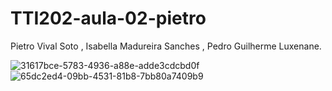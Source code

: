 # TTI202-aula-02-pietro
Pietro Vival Soto ,
Isabella Madureira Sanches ,
Pedro Guilherme Luxenane.

![31617bce-5783-4936-a88e-adde3cdcbd0f](https://user-images.githubusercontent.com/103545280/220902062-3dd6960a-e245-41f0-a561-428a6e8fecd5.jpg)
![65dc2ed4-09bb-4531-81b8-7bb80a7409b9](https://user-images.githubusercontent.com/103545280/220902080-120ff0f7-d926-4dfa-88e0-dfb077581437.jpg)
